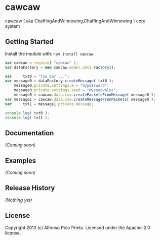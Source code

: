 # cawcaw

cawcaw ( aka ChaffingAndWinnowing,ChaffingAndWinnowing ) core system

## Getting Started
Install the module with: `npm install cawcaw`

```javascript
var cawcaw = require( "cawcaw" );
var dataFactory = new cawcaw.model.data.Factory();

var     txt0 = "foo bar ...";
var message0 = dataFactory.createMessage( txt0 );
    message0.private.settings.k = "mypassword";
    message0.private.settings.seed = "myseedvalue";
    message0 = cawcaw.data.caw.createPacketsFromMessage( message0 );
var message1 = cawcaw.data.caw.createMessageFromPackets( message0 );
var     txt1 = message1.private.message;

console.log( txt0 );
console.log( txt1 );
```

## Documentation
_(Coming soon)_

## Examples
_(Coming soon)_

## Release History
_(Nothing yet)_

## License
Copyright 2013 (c) Alfonso Polo Prieto. Licensed under the Apache-2.0 license.
